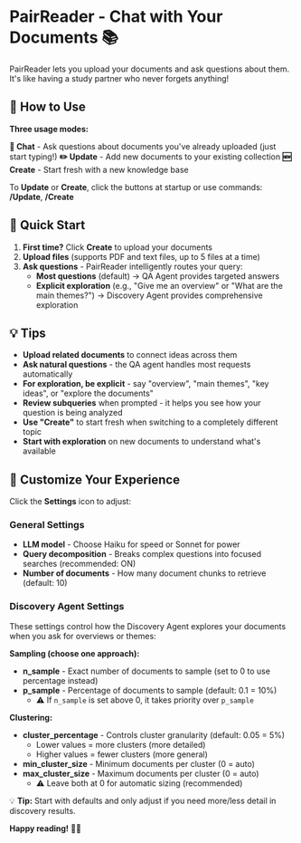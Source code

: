 # PairReader - Chat with Your Documents 📚

PairReader lets you upload your documents and ask questions about them. It's like having a study partner who never forgets anything!

## 🎯 How to Use

**Three usage modes:**

**📖 Chat** - Ask questions about documents you've already uploaded (just start typing!)
**✏️ Update** - Add new documents to your existing collection
**🆕 Create** - Start fresh with a new knowledge base

To **Update** or **Create**, click the buttons at startup or use commands: **/Update**, **/Create**

## 🚀 Quick Start

1. **First time?** Click **Create** to upload your documents
2. **Upload files** (supports PDF and text files, up to 5 files at a time)
3. **Ask questions** - PairReader intelligently routes your query:
   - **Most questions** (default) → QA Agent provides targeted answers
   - **Explicit exploration** (e.g., "Give me an overview" or "What are the main themes?") → Discovery Agent provides comprehensive exploration

## 💡 Tips

- **Upload related documents** to connect ideas across them
- **Ask natural questions** - the QA agent handles most requests automatically
- **For exploration, be explicit** - say "overview", "main themes", "key ideas", or "explore the documents"
- **Review subqueries** when prompted - it helps you see how your question is being analyzed
- **Use "Create"** to start fresh when switching to a completely different topic
- **Start with exploration** on new documents to understand what's available

## 🎨 Customize Your Experience

Click the **Settings** icon to adjust:

### General Settings
- **LLM model** - Choose Haiku for speed or Sonnet for power
- **Query decomposition** - Breaks complex questions into focused searches (recommended: ON)
- **Number of documents** - How many document chunks to retrieve (default: 10)

### Discovery Agent Settings
These settings control how the Discovery Agent explores your documents when you ask for overviews or themes:

**Sampling (choose one approach):**
- **n_sample** - Exact number of documents to sample (set to 0 to use percentage instead)
- **p_sample** - Percentage of documents to sample (default: 0.1 = 10%)
  - ⚠️ If `n_sample` is set above 0, it takes priority over `p_sample`

**Clustering:**
- **cluster_percentage** - Controls cluster granularity (default: 0.05 = 5%)
  - Lower values = more clusters (more detailed)
  - Higher values = fewer clusters (more general)
- **min_cluster_size** - Minimum documents per cluster (0 = auto)
- **max_cluster_size** - Maximum documents per cluster (0 = auto)
  - ⚠️ Leave both at 0 for automatic sizing (recommended)

💡 **Tip:** Start with defaults and only adjust if you need more/less detail in discovery results.

**Happy reading!** 📖✨

